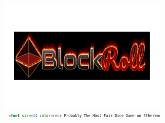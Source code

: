 ![BlockRoll](https://github.com/ndexnetwork/BlockRoll/blob/master/graphics/logo12x6.png)
```html
  <font size=14 color=red> Probably The Most Fair Dice Game on Ethereum Blockchain </font>
```
